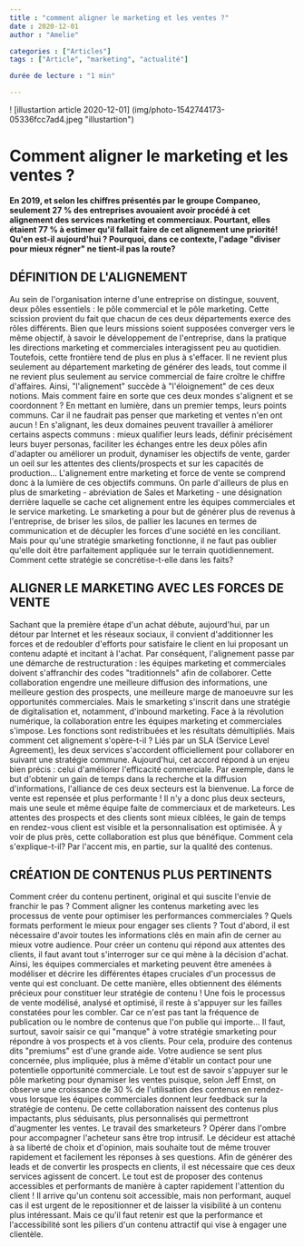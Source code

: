 ```yaml
---
title : "comment aligner le marketing et les ventes ?"
date : 2020-12-01
author : "Amelie"

categories : ["Articles"]
tags : ["Article", "marketing", "actualité"]

durée de lecture : "1 min"

---
```


! [illustartion article 2020-12-01] (img/photo-1542744173-05336fcc7ad4.jpeg "illustartion")

# Comment aligner le marketing et les ventes ?

**En 2019, et selon les chiffres présentés par le groupe Companeo, seulement 27 % des entreprises avouaient avoir procédé à cet alignement des services marketing et commerciaux. Pourtant, elles étaient 77 % à estimer qu'il fallait faire de cet alignement une priorité! Qu'en est-il aujourd'hui ? Pourquoi, dans ce contexte, l'adage "diviser pour mieux régner" ne tient-il pas la route?**

## DÉFINITION DE L'ALIGNEMENT

Au sein de l'organisation interne d'une entreprise on distingue, souvent, deux pôles essentiels : le pôle commercial et le pôle marketing. Cette scission provient du fait que chacun de ces deux départements exerce des rôles différents. Bien que leurs missions soient supposées converger vers le même objectif, à savoir le développement de l'entreprise, dans la pratique les directions marketing et commerciales interagissent peu au quotidien. Toutefois, cette frontière tend de plus en plus à s'effacer. Il ne revient plus seulement au département marketing de générer des leads, tout comme il ne revient plus seulement au service commercial de faire croître le chiffre d'affaires. Ainsi, "l'alignement" succède à "l'éloignement" de ces deux notions. Mais comment faire en sorte que ces deux mondes s'alignent et se coordonnent ? En mettant en lumière, dans un premier temps, leurs points communs. Car il ne faudrait pas penser que marketing et ventes n'en ont aucun ! En s'alignant, les deux domaines peuvent travailler à améliorer certains aspects communs : mieux qualifier leurs leads, définir précisément leurs buyer personas, faciliter les échanges entre les deux pôles afin d'adapter ou améliorer un produit, dynamiser les objectifs de vente, garder un oeil sur les attentes des clients/prospects et sur les capacités de production... L'alignement entre marketing et force de vente se comprend donc à la lumière de ces objectifs communs. On parle d'ailleurs de plus en plus de smarketing - abréviation de Sales et Marketing - une désignation derrière laquelle se cache cet alignement entre les équipes commerciales et le service marketing. Le smarketing a pour but de générer plus de revenus à l'entreprise, de briser les silos, de pallier les lacunes en termes de communication et de décupler les forces d'une société en les conciliant. Mais pour qu'une stratégie smarketing fonctionne, il ne faut pas oublier qu'elle doit être parfaitement appliquée sur le terrain quotidiennement. Comment cette stratégie se concrétise-t-elle dans les faits?

## ALIGNER LE MARKETING AVEC LES FORCES DE VENTE

Sachant que la première étape d'un achat débute, aujourd'hui, par un détour par Internet et les réseaux sociaux, il convient d'additionner les forces et de redoubler d'efforts pour satisfaire le client en lui proposant un contenu adapté et incitant à l'achat. Par conséquent, l'alignement passe par une démarche de restructuration : les équipes marketing et commerciales doivent s'affranchir des codes "traditionnels" afin de collaborer. Cette collaboration engendre une meilleure diffusion des informations, une meilleure gestion des prospects, une meilleure marge de manoeuvre sur les opportunités commerciales. Mais le smarketing s'inscrit dans une stratégie de digitalisation et, notamment, d'inbound marketing. Face à la révolution numérique, la collaboration entre les équipes marketing et commerciales s'impose. Les fonctions sont redistribuées et les résultats démultipliés. Mais comment cet alignement s'opère-t-il ? Liés par un SLA (Service Level Agreement), les deux services s'accordent officiellement pour collaborer en suivant une stratégie commune. Aujourd'hui, cet accord répond à un enjeu bien précis : celui d'améliorer l'efficacité commerciale. Par exemple, dans le but d'obtenir un gain de temps dans la recherche et la diffusion d'informations, l'alliance de ces deux secteurs est la bienvenue. La force de vente est repensée et plus performante ! Il n'y a donc plus deux secteurs, mais une seule et même équipe faite de commerciaux et de marketeurs. Les attentes des prospects et des clients sont mieux ciblées, le gain de temps en rendez-vous client est visible et la personnalisation est optimisée. À y voir de plus près, cette collaboration est plus que bénéfique. Comment cela s'explique-t-il? Par l'accent mis, en partie, sur la qualité des contenus.

## CRÉATION DE CONTENUS PLUS PERTINENTS

Comment créer du contenu pertinent, original et qui suscite l'envie de franchir le pas ? Comment aligner les contenus marketing avec les processus de vente pour optimiser les performances commerciales ? Quels formats performent le mieux pour engager ses clients ? Tout d'abord, il est nécessaire d'avoir toutes les informations clés en main afin de cerner au mieux votre audience. Pour créer un contenu qui répond aux attentes des clients, il faut avant tout s'interroger sur ce qui mène à la décision d'achat. Ainsi, les équipes commerciales et marketing peuvent être amenées à modéliser et décrire les différentes étapes cruciales d'un processus de vente qui est concluant. De cette manière, elles obtiennent des éléments précieux pour constituer leur stratégie de contenu ! Une fois le processus de vente modélisé, analysé et optimisé, il reste à s'appuyer sur les failles constatées pour les combler. Car ce n'est pas tant la fréquence de publication ou le nombre de contenus que l'on publie qui importe... Il faut, surtout, savoir saisir ce qui "manque" à votre stratégie smarketing pour répondre à vos prospects et à vos clients. Pour cela, produire des contenus dits "premiums" est d'une grande aide. Votre audience se sent plus concernée, plus impliquée, plus à même d'établir un contact pour une potentielle opportunité commerciale. Le tout est de savoir s'appuyer sur le pôle marketing pour dynamiser les ventes puisque, selon Jeff Ernst, on observe une croissance de 30 % de l'utilisation des contenus en rendez-vous lorsque les équipes commerciales donnent leur feedback sur la stratégie de contenu. De cette collaboration naissent des contenus plus impactants, plus séduisants, plus personnalisés qui permettront d'augmenter les ventes. Le travail des smarketeurs ? Opérer dans l'ombre pour accompagner l'acheteur sans être trop intrusif. Le décideur est attaché à sa liberté de choix et d'opinion, mais souhaite tout de même trouver rapidement et facilement les réponses à ses questions. Afin de générer des leads et de convertir les prospects en clients, il est nécessaire que ces deux services agissent de concert. Le tout est de proposer des contenus accessibles et performants de manière à capter rapidement l'attention du client ! Il arrive qu'un contenu soit accessible, mais non performant, auquel cas il est urgent de le repositionner et de laisser la visibilité à un contenu plus intéressant. Mais ce qu'il faut retenir est que la performance et l'accessibilité sont les piliers d'un contenu attractif qui vise à engager une clientèle.
